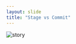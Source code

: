 ```yaml
---
layout: slide
title: "Stage vs Commit"
---
```


![story](http://swcarpentry.github.io/git-novice/fig/git_staging.svg)

